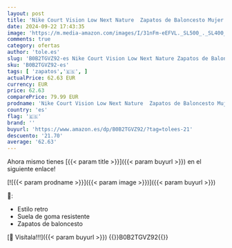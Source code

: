 ```yaml
---
layout: post
title: 'Nike Court Vision Low Next Nature  Zapatos de Baloncesto Mujer  Blanco  White/Pink Oxford   42.5 EU'
date: 2024-09-22 17:43:35
image: 'https://m.media-amazon.com/images/I/31nFm-eEFVL._SL500_._SL400_.jpg'
comments: true
category: ofertas
author: 'tole.es'
slug: 'B0B2TGVZ92-es Nike Court Vision Low Next Nature Zapatos de Baloncesto...'
sku: 'B0B2TGVZ92-es'
tags: [ 'zapatos','🇪🇸', ]
actualPrice: 62.63 EUR
currency: EUR
price: 62.63
comparePrice: 79.99 EUR
prodname: 'Nike Court Vision Low Next Nature  Zapatos de Baloncesto Mujer  Blanco  White/Pink Oxford   42.5 EU'
country: 'es'
flag: '🇪🇸'
brand: ''
buyurl: 'https://www.amazon.es/dp/B0B2TGVZ92/?tag=tolees-21'
descuento: '21.70'
average: '62.63'
---
```


Ahora mismo tienes [{{< param title >}}]({{< param buyurl >}}) en el siguiente enlace!

[![{{< param prodname >}}]({{< param image >}})]({{< param buyurl >}})

🔎:

- Estilo retro
- Suela de goma resistente
- Zapatos de baloncesto

[🛒 Visítala!!!]({{< param buyurl >}})
{{<world>}}B0B2TGVZ92{{</world>}}
